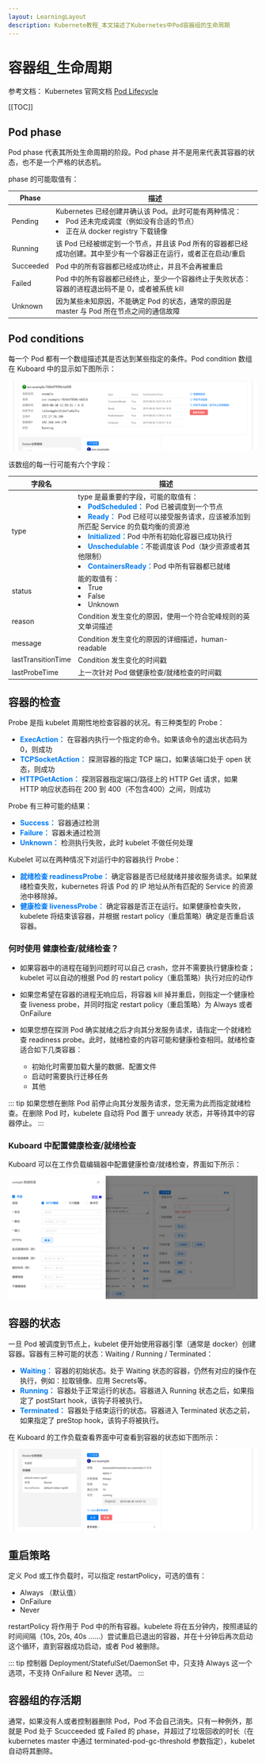 ```yaml
---
layout: LearningLayout
description: Kubernete教程_本文描述了Kubernetes中Pod容器组的生命周期
---
```


# 容器组_生命周期

参考文档： Kubernetes 官网文档 [Pod Lifecycle](https://kubernetes.io/docs/concepts/workloads/pods/pod-lifecycle/)

[[TOC]]

## Pod phase

Pod phase 代表其所处生命周期的阶段。Pod phase 并不是用来代表其容器的状态，也不是一个严格的状态机。

phase 的可能取值有：

| Phase  | 描述                                                         |
| ------------ | ------------------------------------------------------------ |
| Pending      | Kubernetes 已经创建并确认该 Pod。此时可能有两种情况：<li>Pod 还未完成调度（例如没有合适的节点）</li><li>正在从 docker registry 下载镜像</li> |
| Running      | 该 Pod 已经被绑定到一个节点，并且该 Pod 所有的容器都已经成功创建。其中至少有一个容器正在运行，或者正在启动/重启 |
| Succeeded    | Pod 中的所有容器都已经成功终止，并且不会再被重启             |
| Failed       | Pod 中的所有容器都已经终止，至少一个容器终止于失败状态：容器的进程退出码不是 0，或者被系统 kill |
| Unknown      | 因为某些未知原因，不能确定 Pod 的状态，通常的原因是 master 与 Pod 所在节点之间的通信故障 |

## Pod conditions

每一个 Pod 都有一个数组描述其是否达到某些指定的条件。Pod condition 数组在 Kuboard 中的显示如下图所示：

![Kubernetes教程：容器组的生命周期](./pod-lifecycle.assets/image-20190907122721669.png)

该数组的每一行可能有六个字段：

| 字段名                                                     | 描述                                                         |
| ---------------------------------------------------------- | ------------------------------------------------------------ |
| type                                                       | type 是最重要的字段，可能的取值有：<li><font color="#007af5">**PodScheduled：**</font>  Pod 已被调度到一个节点</li><li><font color="#007af5">**Ready：**</font>         Pod 已经可以接受服务请求，应该被添加到所匹配 Service 的负载均衡的资源池</li><li><font color="#007af5">**Initialized：**</font>Pod 中所有初始化容器已成功执行</li><li><font color="#007af5">**Unschedulable：**</font>不能调度该 Pod（缺少资源或者其他限制）</li><li><font color="#007af5">**ContainersReady：**</font>Pod 中所有容器都已就绪</li> |
| status                                                     | 能的取值有：<li>True</li><li>False</li><li>Unknown</li>      |
| reason <Badge text="Kuboard 暂不显示" type="warn"/>        | Condition 发生变化的原因，使用一个符合驼峰规则的英文单词描述 |
| message <Badge text="Kuboard 暂不显示" type="warn"/>       | Condition 发生变化的原因的详细描述，human-readable           |
| lastTransitionTime                                         | Condition 发生变化的时间戳                                   |
| lastProbeTime <Badge text="Kuboard 暂不显示" type="warn"/> | 上一次针对 Pod 做健康检查/就绪检查的时间戳                   |


## 容器的检查

Probe 是指 kubelet 周期性地检查容器的状况。有三种类型的 Probe：

* <font color="#007af5">**ExecAction：**</font> 在容器内执行一个指定的命令。如果该命令的退出状态码为 0，则成功
* <font color="#007af5">**TCPSocketAction：**</font> 探测容器的指定 TCP 端口，如果该端口处于 open 状态，则成功
* <font color="#007af5">**HTTPGetAction：**</font> 探测容器指定端口/路径上的 HTTP Get 请求，如果 HTTP 响应状态码在 200 到 400（不包含400）之间，则成功

Probe 有三种可能的结果：

* <font color="#007af5">**Success：**</font> 容器通过检测
* <font color="#007af5">**Failure：**</font> 容器未通过检测
* <font color="#007af5">**Unknown：**</font> 检测执行失败，此时 kubelet 不做任何处理

Kubelet 可以在两种情况下对运行中的容器执行 Probe：

* <font color="#007af5">**就绪检查 readinessProbe：**</font> 确定容器是否已经就绪并接收服务请求。如果就绪检查失败，kubernetes 将该 Pod 的 IP 地址从所有匹配的 Service 的资源池中移除掉。
* <font color="#007af5">**健康检查 livenessProbe：**</font> 确定容器是否正在运行。如果健康检查失败，kubelete 将结束该容器，并根据 restart policy（重启策略）确定是否重启该容器。

### 何时使用 健康检查/就绪检查？

* 如果容器中的进程在碰到问题时可以自己 crash，您并不需要执行健康检查；kubelet 可以自动的根据 Pod 的 restart policy（重启策略）执行对应的动作

* 如果您希望在容器的进程无响应后，将容器 kill 掉并重启，则指定一个健康检查 liveness probe，并同时指定 restart policy（重启策略）为 Always 或者 OnFailure

* 如果您想在探测 Pod 确实就绪之后才向其分发服务请求，请指定一个就绪检查 readiness probe。此时，就绪检查的内容可能和健康检查相同。就绪检查适合如下几类容器：
  * 初始化时需要加载大量的数据、配置文件
  * 启动时需要执行迁移任务
  * 其他

::: tip
如果您想在删除 Pod 前停止向其分发服务请求，您无需为此而指定就绪检查。在删除 Pod 时，kubelete 自动将 Pod 置于 unready 状态，并等待其中的容器停止。
:::

### Kuboard 中配置健康检查/就绪检查

Kuboard 可以在工作负载编辑器中配置健康检查/就绪检查，界面如下所示：

![Kubernetes教程：在Kuboard中配置容器的健康检查/就绪检查](./pod-lifecycle.assets/image-20190907141952059.png)

<!-- 
$$ Pod and Container status
-->

## 容器的状态

一旦 Pod 被调度到节点上，kubelet 便开始使用容器引擎（通常是 docker）创建容器。容器有三种可能的状态：Waiting / Running / Terminated：

* <font color="#007af5">**Waiting：**</font> 容器的初始状态。处于 Waiting 状态的容器，仍然有对应的操作在执行，例如：拉取镜像、应用 Secrets等。
* <font color="#007af5">**Running：**</font> 容器处于正常运行的状态。容器进入 Running 状态之后，如果指定了 postStart hook，该钩子将被执行。
* <font color="#007af5">**Terminated：**</font> 容器处于结束运行的状态。容器进入 Terminated 状态之前，如果指定了 preStop hook，该钩子将被执行。

在 Kuboard 的工作负载查看界面中可查看到容器的状态如下图所示：

![Kubernetes教程：在Kuboard中查看容器的状态](./pod-lifecycle.assets/image-20190907143026772.png)

<!-- $$ Pod readiness gate
Kuboard 暂不支持 -->

## 重启策略

定义 Pod 或工作负载时，可以指定 restartPolicy，可选的值有：

* Always （默认值）
* OnFailure
* Never

restartPolicy 将作用于 Pod 中的所有容器。kubelete 将在五分钟内，按照递延的时间间隔（10s, 20s, 40s ......）尝试重启已退出的容器，并在十分钟后再次启动这个循环，直到容器成功启动，或者 Pod 被删除。

::: tip
控制器 Deployment/StatefulSet/DaemonSet 中，只支持 Always 这一个选项，不支持 OnFailure 和 Never 选项。
:::

## 容器组的存活期

通常，如果没有人或者控制器删除 Pod，Pod 不会自己消失。只有一种例外，那就是 Pod 处于 Scucceeded 或 Failed 的 phase，并超过了垃圾回收的时长（在 kubernetes master 中通过 terminated-pod-gc-threshold 参数指定），kubelet 自动将其删除。

<!-- 
Three types of controllers are available:

Use a Job for Pods that are expected to terminate, for example, batch computations. Jobs are appropriate only for Pods with restartPolicy equal to OnFailure or Never.

Use a ReplicationController, ReplicaSet, or Deployment for Pods that are not expected to terminate, for example, web servers. ReplicationControllers are appropriate only for Pods with a restartPolicy of Always.

Use a DaemonSet for Pods that need to run one per machine, because they provide a machine-specific system service.

All three types of controllers contain a PodTemplate. It is recommended to create the appropriate controller and let it create Pods, rather than directly create Pods yourself. That is because Pods alone are not resilient to machine failures, but controllers are.

If a node dies or is disconnected from the rest of the cluster, Kubernetes applies a policy for setting the phase of all Pods on the lost node to Failed.


$$ Examples

$$ What's next -->
